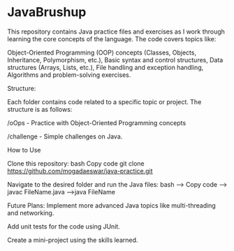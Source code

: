 # JavaBrushup
This repository contains Java practice files and exercises as I work through learning the core concepts of the language. The code covers topics like:

Object-Oriented Programming (OOP) concepts (Classes, Objects, Inheritance, Polymorphism, etc.), Basic syntax and control structures, Data structures (Arrays, Lists, etc.), File handling and exception handling, Algorithms and problem-solving exercises.

Structure:


Each folder contains code related to a specific topic or project. The structure is as follows:

/oOps - Practice with Object-Oriented Programming concepts

/challenge - Simple challenges on Java.


How to Use

Clone this repository:
bash
Copy code
git clone https://github.com/mogadaeswar/java-practice.git

Navigate to the desired folder and run the Java files:
bash --> Copy code --> javac FileName.java -->java FileName


Future Plans:
Implement more advanced Java topics like multi-threading and networking.

Add unit tests for the code using JUnit.

Create a mini-project using the skills learned.
